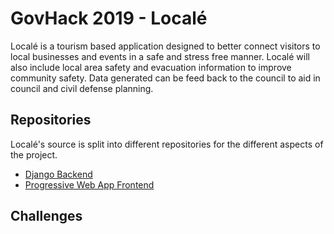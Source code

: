 # GovHack 2019 - Localé

Localé is a tourism based application designed to better connect visitors to local businesses and events in a safe and stress free manner. Localé will also include local area safety and evacuation information to improve community safety. Data generated can be feed back to the council to aid in council and civil defense planning.

## Repositories

Localé's source is split into different repositories for the different aspects of the project.

* [Django Backend](https://github.com/TeamIO-NZ/locale-backend/)
* [Progressive Web App Frontend](https://github.com/TeamIO-NZ/locale-pwa/)

## Challenges
